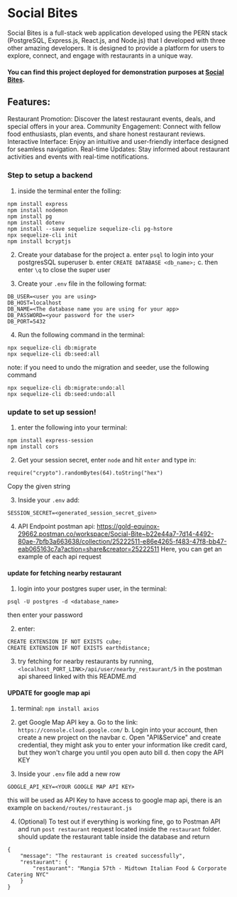 # Social Bites
Social Bites is a full-stack web application developed using the PERN stack (PostgreSQL, Express.js, React.js, and Node.js) that I developed with three other amazing developers. It is designed to provide a platform for users to explore, connect, and engage with restaurants in a unique way. 

#### You can find this project deployed for demonstration purposes at [Social Bites](https://social-bites.com/).


## Features:
Restaurant Promotion: Discover the latest restaurant events, deals, and special offers in your area.
Community Engagement: Connect with fellow food enthusiasts, plan events, and share honest restaurant reviews.
Interactive Interface: Enjoy an intuitive and user-friendly interface designed for seamless navigation.
Real-time Updates: Stay informed about restaurant activities and events with real-time notifications.



### Step to setup a backend
1. inside the terminal enter the folling:
```
npm install express
npm install nodemon
npm install pg
npm install dotenv
npm install --save sequelize sequelize-cli pg-hstore
npx sequelize-cli init
npm install bcryptjs
```

2. Create your database for the project
    a. enter `psql` to login into your postgresSQL superuser
    b. enter `CREATE DATABASE <db_name>;`
    c. then enter `\q` to close the super user

3. Create your `.env` file in the following format:
```
DB_USER=<user you are using>
DB_HOST=localhost
DB_NAME=<The database name you are using for your app>
DB_PASSWORD=<your password for the user>
DB_PORT=5432

```

4. Run the following command in the terminal:
```
npx sequelize-cli db:migrate
npx sequelize-cli db:seed:all

```

note: if you need to undo the migration and seeder, use the following command
```
npx sequelize-cli db:migrate:undo:all
npx sequelize-cli db:seed:undo:all
```


### update to set up session!
1. enter the following into your terminal:
```
npm install express-session
npm install cors
```

2. Get your session secret, enter `node` and hit `enter` and type in:
```
require("crypto").randomBytes(64).toString("hex")
```
Copy the given string

3. Inside your `.env` add:
```
SESSION_SECRET=<generated_session_secret_given>
```

4. API Endpoint postman api:
https://gold-equinox-29662.postman.co/workspace/Social-Bite~b22e44a7-7d14-4492-80ae-7bfb3a663638/collection/25222511-e86e4265-f483-47f8-bb47-eab065163c7a?action=share&creator=25222511
Here, you can get an example of each api request


#### update for fetching nearby restaurant
1. login into your postgres super user, in the terminal: 
```
psql -U postgres -d <database_name>
```
then enter your password

2. enter:
```
CREATE EXTENSION IF NOT EXISTS cube;
CREATE EXTENSION IF NOT EXISTS earthdistance;
```

3. try fetching for nearby restaurants by running, `<localhost_PORT_LINK>/api/user/nearby_restaurant/5` in the postman api shareed linked with this README.md


#### UPDATE for google map api
1. terminal: `npm install axios`

2. get Google Map API key
    a. Go to the link: `https://console.cloud.google.com/`
    b. Login into your account, then create a new project on the navbar
    c. Open "API&Service" and create credential, they might ask you to enter your information like credit card, but they won't charge you until you open auto bill
    d. then copy the API KEY 

3. Inside your `.env` file add a new row
```
GOOGLE_API_KEY=<YOUR GOOGLE MAP API KEY>
```
this will be used as API Key to have access to google map api, there is an example on `backend/routes/restaurant.js`

4. (Optional) To test out if everything is working fine, go to Postman API and run `post restaurant` request located inside the `restaurant` folder.
should update the restaurant table inside the database and return
```
{
    "message": "The restaurant is created successfully",
    "restaurant": {
        "restaurant": "Mangia 57th - Midtown Italian Food & Corporate Catering NYC"
    }
}
```
